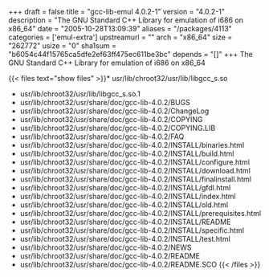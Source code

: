 +++
draft = false
title = "gcc-lib-emul 4.0.2-1"
version = "4.0.2-1"
description = "The GNU Standard C++ Library for emulation of i686 on x86_64"
date = "2005-10-28T13:09:39"
aliases = "/packages/4113"
categories = ['emul-extra']
upstreamurl = ""
arch = "x86_64"
size = "262772"
usize = "0"
sha1sum = "b6054c44f15765ca5dfe2ef63ff475ec611be3bc"
depends = "[]"
+++
The GNU Standard C++ Library for emulation of i686 on x86_64

{{< files text="show files" >}}* usr/lib/chroot32/usr/lib/libgcc_s.so
* usr/lib/chroot32/usr/lib/libgcc_s.so.1
* usr/lib/chroot32/usr/share/doc/gcc-lib-4.0.2/BUGS
* usr/lib/chroot32/usr/share/doc/gcc-lib-4.0.2/ChangeLog
* usr/lib/chroot32/usr/share/doc/gcc-lib-4.0.2/COPYING
* usr/lib/chroot32/usr/share/doc/gcc-lib-4.0.2/COPYING.LIB
* usr/lib/chroot32/usr/share/doc/gcc-lib-4.0.2/FAQ
* usr/lib/chroot32/usr/share/doc/gcc-lib-4.0.2/INSTALL/binaries.html
* usr/lib/chroot32/usr/share/doc/gcc-lib-4.0.2/INSTALL/build.html
* usr/lib/chroot32/usr/share/doc/gcc-lib-4.0.2/INSTALL/configure.html
* usr/lib/chroot32/usr/share/doc/gcc-lib-4.0.2/INSTALL/download.html
* usr/lib/chroot32/usr/share/doc/gcc-lib-4.0.2/INSTALL/finalinstall.html
* usr/lib/chroot32/usr/share/doc/gcc-lib-4.0.2/INSTALL/gfdl.html
* usr/lib/chroot32/usr/share/doc/gcc-lib-4.0.2/INSTALL/index.html
* usr/lib/chroot32/usr/share/doc/gcc-lib-4.0.2/INSTALL/old.html
* usr/lib/chroot32/usr/share/doc/gcc-lib-4.0.2/INSTALL/prerequisites.html
* usr/lib/chroot32/usr/share/doc/gcc-lib-4.0.2/INSTALL/README
* usr/lib/chroot32/usr/share/doc/gcc-lib-4.0.2/INSTALL/specific.html
* usr/lib/chroot32/usr/share/doc/gcc-lib-4.0.2/INSTALL/test.html
* usr/lib/chroot32/usr/share/doc/gcc-lib-4.0.2/NEWS
* usr/lib/chroot32/usr/share/doc/gcc-lib-4.0.2/README
* usr/lib/chroot32/usr/share/doc/gcc-lib-4.0.2/README.SCO
{{< /files >}}